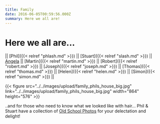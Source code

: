 ```yaml
---
title: Family
date: 2016-06-05T00:59:56.000Z
summary: Here we all are!
---
```

Here we all are...
===================

|| [Phil]({{< relref "phlash.md" >}}) || [Stuart]({{< relref "slash.md" >}}) || [Angela](#) || [Martin]({{< relref "martin.md" >}}) || [Robert]({{< relref "robert.md" >}}) || [Joseph]({{< relref "joseph.md" >}}) || [Thomas]({{< relref "thomas.md" >}}) || [Helen]({{< relref "helen.md" >}}) || [Simon]({{< relref "simon.md" >}}) ||

{{< figure src="../../images/upload/family_phils_house_big.jpg" link="../../images/upload/family_phils_house_big.jpg" width="864" height="576" >}}

..and for those who need to know what we looked like with hair...
Phil & Stuart have a collection of
[Old School Photos](https://www.ashbysoft.com/schooldays/)
for your delectation and delight!
